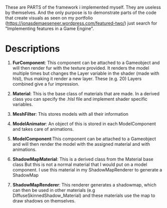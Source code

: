 These are PARTS of the framework i implemented myself. They are useless by themselves. And the only purpose is to demonstrate parts of the code that create visuals as seen on my portfolio (https://jonasdemaeseneer.wordpress.com/featured-two/) just search for "Implementing features in a Game Engine".

# Descriptions

1. **FurComponent**:  This component can be attached to a Gameobject and will then render fur with the texture provided.
                  It renders the model multiple times but changes the Layer variable in the shader (made with hlsl), 
                  thus making it render a new layer. These (e.g. 20) Layers combined give a fur impression.

2. **Material**:      This is the base class of materials that are made. In a derived class you can specify the .hlsl file
                  and implement shader specific variables.
                  
3. **MeshFilter**:    This stores models with all their information

4. **ModelAnimator**: An object of this is stored in each ModelComponent and takes care of animations.

5. **ModelComponent**:This component can be attached to a Gameobject and will then render the model
                  with the assigned material and with animations.
                  
6. **ShadowMapMaterial**: This is a derived class from the Material base class
                      But this is not a normal material that I would put on a model component.
                      I use this material in my ShadowMapRenderer to generate a ShadowMap
                      
7. **ShadowMapRenderer**: This renderer generates a shadowmap, which can then be used in other materials
                      (e.g DiffuseSkinnedShadow_Material)
                      and these materials use the map to draw shadows on themselves.

